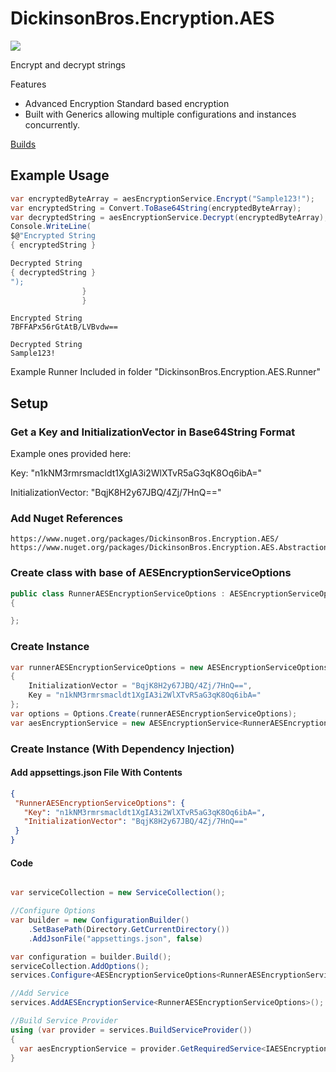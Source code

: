 # DickinsonBros.Encryption.AES

<a href="https://www.nuget.org/packages/DickinsonBros.Encryption.AES/">
    <img src="https://img.shields.io/nuget/v/DickinsonBros.Encryption.AES">
</a>

Encrypt and decrypt strings

Features
* Advanced Encryption Standard based encryption
* Built with Generics allowing multiple configurations and instances concurrently.

<a href="https://dev.azure.com/marksamdickinson/DickinsonBros/_build?definitionScope=%5CDickinsonBros.Encryption.AES">Builds</a>

<h2>Example Usage</h2>

```C#
var encryptedByteArray = aesEncryptionService.Encrypt("Sample123!");
var encryptedString = Convert.ToBase64String(encryptedByteArray);
var decryptedString = aesEncryptionService.Decrypt(encryptedByteArray);
Console.WriteLine(
$@"Encrypted String
{ encryptedString }

Decrypted String
{ decryptedString }
");
                }
                }
```
    
    Encrypted String
    7BFFAPx56rGtAtB/LVBvdw==

    Decrypted String
    Sample123!

Example Runner Included in folder "DickinsonBros.Encryption.AES.Runner"

<h2>Setup</h2>

<h3>Get a Key and InitializationVector in Base64String Format</h3>

Example ones provided here:

  Key: "n1kNM3rmrsmacldt1XgIA3i2WlXTvR5aG3qK8Oq6ibA="
  
  InitializationVector: "BqjK8H2y67JBQ/4Zj/7HnQ=="

<h3>Add Nuget References</h3>

    https://www.nuget.org/packages/DickinsonBros.Encryption.AES/
    https://www.nuget.org/packages/DickinsonBros.Encryption.AES.Abstractions

<h3>Create class with base of AESEncryptionServiceOptions</h3>

```c#
public class RunnerAESEncryptionServiceOptions : AESEncryptionServiceOptions
{

};
```
<h3>Create Instance</h3>

```c#
var runnerAESEncryptionServiceOptions = new AESEncryptionServiceOptions<RunnerAESEncryptionServiceOptions>
{
    InitializationVector = "BqjK8H2y67JBQ/4Zj/7HnQ==",
    Key = "n1kNM3rmrsmacldt1XgIA3i2WlXTvR5aG3qK8Oq6ibA="
};
var options = Options.Create(runnerAESEncryptionServiceOptions);
var aesEncryptionService = new AESEncryptionService<RunnerAESEncryptionServiceOptions>(options);

```

<h3>Create Instance (With Dependency Injection)</h3>

<h4>Add appsettings.json File With Contents</h4>

 ```json  
{
  "RunnerAESEncryptionServiceOptions": {
    "Key": "n1kNM3rmrsmacldt1XgIA3i2WlXTvR5aG3qK8Oq6ibA=",
    "InitializationVector": "BqjK8H2y67JBQ/4Zj/7HnQ=="
  }
}
 ```    
<h4>Code</h4>

```c#

var serviceCollection = new ServiceCollection();

//Configure Options
var builder = new ConfigurationBuilder()
    .SetBasePath(Directory.GetCurrentDirectory())
    .AddJsonFile("appsettings.json", false)

var configuration = builder.Build();
serviceCollection.AddOptions();
services.Configure<AESEncryptionServiceOptions<RunnerAESEncryptionServiceOptions>>(_configuration.GetSection(nameof(RunnerAESEncryptionServiceOptions)));

//Add Service
services.AddAESEncryptionService<RunnerAESEncryptionServiceOptions>();

//Build Service Provider 
using (var provider = services.BuildServiceProvider())
{
  var aesEncryptionService = provider.GetRequiredService<IAESEncryptionService<RunnerAESEncryptionServiceOptions>>();
}
```
